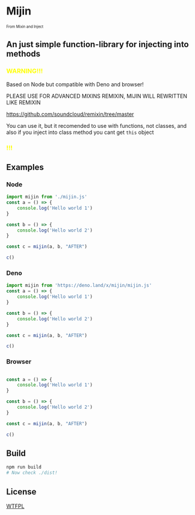 # Mijin 
<sub><sup>From Mixin and Inject</sup></sub>

## An just simple function-library for injecting into methods

### <font color="yellow">WARNING!!!</font>

Based on Node but compatible with Deno and browser!

PLEASE USE FOR ADVANCED MIXINS REMIXIN, MIJIN WILL REWRITTEN LIKE REMIXIN

https://github.com/soundcloud/remixin/tree/master

You can use it, but it recomended to use with functions, not classes, and also if you inject into class method you cant get `this` object

### <font color="yellow">!!!</font>



## Examples

### Node
```js
import mijin from './mijin.js'
const a = () => {
    console.log('Hello world 1')
}

const b = () => {
    console.log('Hello world 2')
}

const c = mijin(a, b, "AFTER")

c()
```

### Deno
```js
import mijin from 'https://deno.land/x/mijin/mijin.js'
const a = () => {
    console.log('Hello world 1')
}

const b = () => {
    console.log('Hello world 2')
}

const c = mijin(a, b, "AFTER")

c()
```

### Browser
```js

const a = () => {
    console.log('Hello world 1')
}

const b = () => {
    console.log('Hello world 2')
}

const c = mijin(a, b, "AFTER")

c()

```

## Build
```sh
npm run build
# Now check ./dist!
```

## License

[WTFPL](http://www.wtfpl.net/)